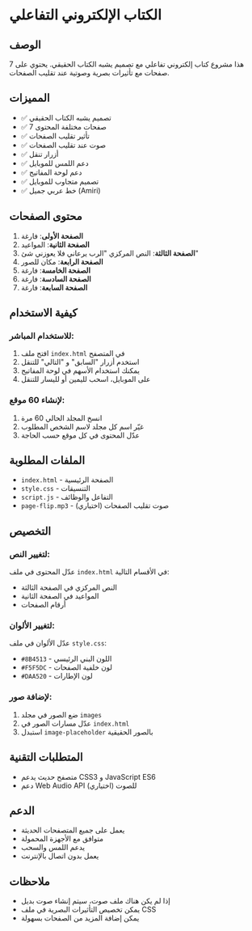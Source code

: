 # الكتاب الإلكتروني التفاعلي

## الوصف
هذا مشروع كتاب إلكتروني تفاعلي مع تصميم يشبه الكتاب الحقيقي. يحتوي على 7 صفحات مع تأثيرات بصرية وصوتية عند تقليب الصفحات.

## المميزات
- ✅ تصميم يشبه الكتاب الحقيقي
- ✅ 7 صفحات مختلفة المحتوى
- ✅ تأثير تقليب الصفحات
- ✅ صوت عند تقليب الصفحات
- ✅ أزرار تنقل
- ✅ دعم اللمس للموبايل
- ✅ دعم لوحة المفاتيح
- ✅ تصميم متجاوب للموبايل
- ✅ خط عربي جميل (Amiri)

## محتوى الصفحات
1. **الصفحة الأولى**: فارغة
2. **الصفحة الثانية**: المواعيد
3. **الصفحة الثالثة**: النص المركزي "الرب يرعاني فلا يعوزني شئ"
4. **الصفحة الرابعة**: مكان للصور
5. **الصفحة الخامسة**: فارغة
6. **الصفحة السادسة**: فارغة
7. **الصفحة السابعة**: فارغة

## كيفية الاستخدام

### للاستخدام المباشر:
1. افتح ملف `index.html` في المتصفح
2. استخدم أزرار "السابق" و "التالي" للتنقل
3. يمكنك استخدام الأسهم في لوحة المفاتيح
4. على الموبايل، اسحب لليمين أو لليسار للتنقل

### لإنشاء 60 موقع:
1. انسخ المجلد الحالي 60 مرة
2. غيّر اسم كل مجلد لاسم الشخص المطلوب
3. عدّل المحتوى في كل موقع حسب الحاجة

## الملفات المطلوبة
- `index.html` - الصفحة الرئيسية
- `style.css` - التنسيقات
- `script.js` - التفاعل والوظائف
- `page-flip.mp3` - صوت تقليب الصفحات (اختياري)

## التخصيص

### لتغيير النص:
عدّل المحتوى في ملف `index.html` في الأقسام التالية:
- النص المركزي في الصفحة الثالثة
- المواعيد في الصفحة الثانية
- أرقام الصفحات

### لتغيير الألوان:
عدّل الألوان في ملف `style.css`:
- `#8B4513` - اللون البني الرئيسي
- `#F5F5DC` - لون خلفية الصفحات
- `#DAA520` - لون الإطارات

### لإضافة صور:
1. ضع الصور في مجلد `images`
2. عدّل مسارات الصور في `index.html`
3. استبدل `image-placeholder` بالصور الحقيقية

## المتطلبات التقنية
- متصفح حديث يدعم CSS3 و JavaScript ES6
- دعم Web Audio API للصوت (اختياري)

## الدعم
- يعمل على جميع المتصفحات الحديثة
- متوافق مع الأجهزة المحمولة
- يدعم اللمس والسحب
- يعمل بدون اتصال بالإنترنت

## ملاحظات
- إذا لم يكن هناك ملف صوت، سيتم إنشاء صوت بديل
- يمكن تخصيص التأثيرات البصرية في ملف CSS
- يمكن إضافة المزيد من الصفحات بسهولة 